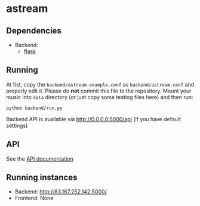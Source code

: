 # astream

## Dependencies
- Backend:
    - [flask](https://pypi.python.org/pypi/Flask)

## Running
At fist, copy the `backend/astream.example.conf` as `backend/astream.conf` and properly edit it. Please do **not** commit this file to the repository.
Mount your music into `data` directory (or just copy some testing files here) and then run:

    python backend/run.py

Backend API is available via <http://0.0.0.0:5000/api> (if you have default settings)

## API

See the [API documentation](API.md)

## Running instances
- Backend: <http://83.167.252.142:5000/>
- Frontend: None
